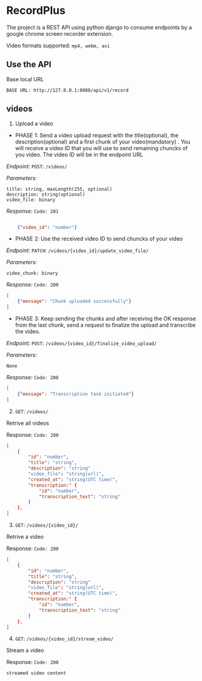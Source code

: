 # RecordPlus
The project is a REST API using python django to consume endpoints by a google chrome screen recorder extension.

Video formats supported: `mp4, webm, avi`
## Use the API
Base local URL
```
BASE URL: http://127.0.0.1:8000/api/v1/record 
```

## videos

1. Upload a video


* PHASE 1: Send a video upload request with the title(optional), the description(optional) and a first chunk of your video(mandatory) . You will receive a video ID that you will use to send remaining chuncks of you video. The video ID will be in the endpoint URL

*Endpoint:*  `POST`: ```/videos/```

*Parameters:*

```
title: string, maxLength(255, optional)
description: string(optional)
video_file: binary
```

*Response:* `Code: 201`

```JSON

    {"video_id": "number"}

```

* PHASE 2: Use the received video ID to send chuncks of your video

*Endpoint:*  `PATCH`: ```/videos/{video_id}/update_video_file/```

*Parameters:*

```
video_chunk: binary
```

*Response:* `Code: 200`

```JSON
[
    {"message": "Chunk uploaded successfully"}
]
```

* PHASE 3: Keep sending the chunks and after receiving the OK response from the last chunk, send a request to finalize the upload and transcribe the video.

*Endpoint:*  `POST`: ```/videos/{video_id}/finalize_video_upload/```

*Parameters:*

```
None
```

*Response:* `Code: 200`

```JSON
[
    {"message": "Transcription task initiated"}
]
```

<!-- 1. `POST`: ```/videos/```

Upload a video

Parameters:

```
title: string, maxLength(255)
description: string
video_file: File
```

Response: `Code: 201`

```JSON
[
    {
        "id": number,
        "title": string,
        "description": string
        "video_file": string(url),
        "created_at": string(UTC time)
    },
]
``` -->

2. `GET`: ```/videos/```

Retrive all videos

Response:
`Code: 200`
```JSON
[
    {
        "id": "number",
        "title": "string",
        "description": "string"
        "video_file": "string(url)",
        "created_at": "string(UTC time)",
        "transcription:" {
            "id": "number",
            "transcription_text": "string"
        }
    },
]
```
3. `GET`: ```/videos/{video_id}/```

Retrive a video

Response:
`Code: 200`
```JSON
[
    {
        "id": "number",
        "title": "string",
        "description": "string"
        "video_file": "string(url)",
        "created_at": "string(UTC time)",
        "transcription:" {
            "id": "number",
            "transcription_text": "string"
        }
    },
]
```

4. `GET`: ```/videos/{video_id}/stream_video/```

Stream a video

Response:
`Code: 200`
```
streamed video content
```
